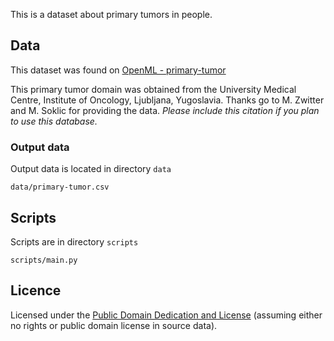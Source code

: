 This is a dataset about primary tumors in people.

## Data

This dataset was found on [OpenML - primary-tumor](https://www.openml.org/d/171)

This primary tumor domain was obtained from the University Medical Centre, 
Institute of Oncology, Ljubljana, Yugoslavia. Thanks go to 
M. Zwitter and M. Soklic for providing the data.
_Please include this citation if you plan to use this database._

### Output data 

Output data is located in directory `data`

`data/primary-tumor.csv`

## Scripts

Scripts are in directory `scripts`

`scripts/main.py`

## Licence
Licensed under the [Public Domain Dedication and License][pddl] (assuming
either no rights or public domain license in source data).

[pddl]: http://opendatacommons.org/licenses/pddl/1.0/
